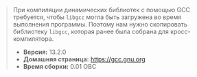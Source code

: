 > При компиляции динамических библиотек с помощью GCC требуется, чтобы `libgcc` могла быть загружена во время выполнения программы. Поэтому нам нужно скопировать библиотеку `libgcc`, которая ранее была собрана для кросс-компилятора.
> - **Версия:** 13.2.0
> - **Домашняя страница:** <https://gcc.gnu.org>
> - **Время сборки:** 0.01 ОВС

